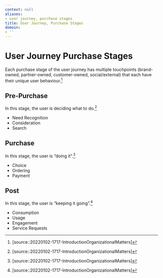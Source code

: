 ```yaml
---
context: null
aliases:
- user journey, purchase stages
title: User Journey, Purchase Stages
domain:
- ''
---
```


# User Journey Purchase Stages

Each purchase stage of the user journey has multiple touchpoints (brand-owned, partner-owned, customer-owned, social/external) that each have their unique user behaviour.[^1]

## Pre-Purchase

In this stage, the user is deciding what to do.[^1]

- Need Recognition
- Consideration
- Search

## Purchase

In this stage, the user is “doing it”.[^1]

- Choice
- Ordering
- Payment

## Post

In this stage, the user is “keeping it going”.[^1]

- Consumption
- Usage
- Engagement
- Service Requests

[^1]: [source::20220102-1717-IntroductionOrganizationalMatters]
